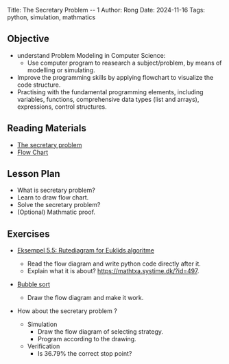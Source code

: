Title: The Secretary Problem -- 1
Author: Rong
Date: 2024-11-16
Tags: python, simulation, mathmatics


## Objective
+ understand Problem Modeling in Computer Science:
    + Use computer program to reasearch a subject/problem, by means of
      modelling or simulating.
+ Improve the programming skills by applying flowchart to visualize the
      code structure.  
+ Practising with the fundamental programming elements, including variables, functions, comprehensive data types (list and arrays), expressions, control structures.


## Reading Materials
+ [The secretary problem](https://medium.com/pythoneers/the-secretary-problem-how-to-optimize-your-chances-of-success-c18665184b8f)
+ [Flow Chart](https://programmering.systime.dk/?id=148)


## Lesson Plan
+ What is secretary problem?
+ Learn to draw flow chart. 
+ Solve the secretary problem? 
+ (Optional) Mathmatic proof.    

## Exercises
+ [Eksempel 5.5: Rutediagram for Euklids algoritme](https://programmering.systime.dk/?id=148)
    + Read the flow diagram and write python code directly after it. 
    + Explain what it is about? https://mathtxa.systime.dk/?id=497. 

+ [Bubble sort](https://www.programiz.com/dsa/bubble-sort)
    + Draw the flow diagram and make it work.
+ How about the secretary problem ?
    + Simulation
        + Draw the flow diagram of selecting strategy. 
        + Program according to the drawing.
    + Verification
        + Is 36.79% the correct stop point? 
  
